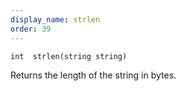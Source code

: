 ```yaml
---
display_name: strlen
order: 39
---
```

`int  strlen(string string)`

Returns the length of the string in bytes.
